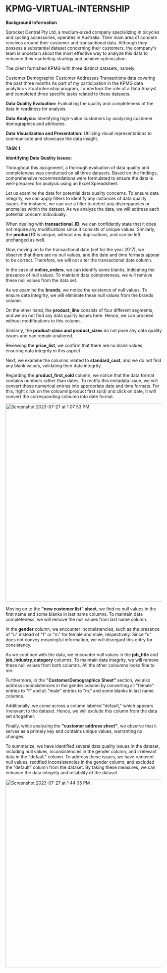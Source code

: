 # KPMG-VIRTUAL-INTERNSHIP


**Background Information**

Sprocket Central Pty Ltd, a medium-sized company specializing in bicycles and cycling accessories, operates in Australia. Their main area of concern revolves around their customer and transactional data. Although they possess a substantial dataset concerning their customers, the company's team is uncertain about the most effective way to analyze this data to enhance their marketing strategy and achieve optimization.

The client furnished KPMG with three distinct datasets, namely:

Customer Demographic
Customer Addresses
Transactions data covering the past three months
As part of my participation in the KPMG data analytics virtual internship program, I undertook the role of a Data Analyst and completed three specific tasks related to these datasets.

**Data Quality Evaluation:** Evaluating the quality and completeness of the data in readiness for analysis.

**Data Analysis:** Identifying high-value customers by analyzing customer demographics and attributes.

**Data Visualization and Presentation:** Utilizing visual representations to communicate and showcase the data insight.






**TASK 1**

**Identifying Data Quality Issues:**

Throughout this assignment, a thorough evaluation of data quality and completeness was conducted on all three datasets. Based on the findings, comprehensive recommendations were formulated to ensure the data is well-prepared for analysis using an Excel Spreadsheet.

Let us examine the data for potential data quality concerns. To ensure data integrity, we can apply filters to identify any instances of data quality issues. For instance, we can use a filter to detect any discrepancies or anomalies within the dataset. As we analyze the data, we will address each potential concern individually.

When dealing with **transactional_ID**, we can confidently state that it does not require any modifications since it consists of unique values. Similarly, the **product ID** is unique, without any duplications, and can be left unchanged as well.

Now, moving on to the transactional date (set for the year 2017), we observe that there are no null values, and the date and time formats appear to be correct. Therefore, we will not alter the transactional date column.

In the case of **online_orders**, we can identify some blanks, indicating the presence of null values. To maintain data completeness, we will remove these null values from the data set.

As we examine the **brands**, we notice the existence of null values. To ensure data integrity, we will eliminate these null values from the brands column.

On the other hand, the **product_line** consists of four different segments, and we do not find any data quality issues here. Hence, we can proceed without modifications to this column.

Similarly, the **product-class and product_sizes** do not pose any data quality issues and can remain unaltered.

Reviewing the **price_list**, we confirm that there are no blank values, ensuring data integrity in this aspect.

Next, we examine the columns related to **standard_cost**, and we do not find any blank values, validating their data integrity.

Regarding the **product_first_sold** column, we notice that the data format contains numbers rather than dates. To rectify this metadata issue, we will convert these numerical entries into appropriate date and time formats.
For this, right click on the coloumn(product first sold) and click on date, It will convert the corresponding coloumn into date format.

<img width="637" alt="Screenshot 2023-07-27 at 1 07 53 PM" src="https://github.com/Nidhiwa/KPMG-VIRTUAL-INTERNSHIP/assets/88158951/97d1a988-45d5-43b9-8a7e-53683e4768ea">

Moving on to the **"new customer list" sheet**, we find no null values in the first name and some blanks in last name columns. To maintain data completeness, we will remove the null values from last name column.

In the **gender** column, we encounter inconsistencies, such as the presence of "u" instead of "f" or "m" for female and male, respectively. Since "u" does not convey meaningful information, we will disregard this entry for consistency.

As we continue with the data, we encounter null values in the **job_title** and **job_industry_category** columns. To maintain data integrity, we will remove these null values from both columns.
All the other coloumns looks fine to me.

Furthermore, in the **"CustomerDemographics Sheet"** section, we also address inconsistencies in the gender column by converting all "female" entries to "f" and all "male" entries to "m."
and some blanks in last name columns.

Additionally, we come across a column labeled "default," which appears irrelevant to the dataset. Hence, we will exclude this column from the data set altogether.

Finally, while analyzing the **"customer address sheet"**, we observe that it serves as a primary key and contains unique values, warranting no changes.

To summarize, we have identified several data quality issues in the dataset, including null values, inconsistencies in the gender column, and irrelevant data in the "default" column. To address these issues, we have removed null values, rectified inconsistencies in the gender column, and excluded the "default" column from the dataset. By taking these measures, we can enhance the data integrity and reliability of the dataset.

<img width="605" alt="Screenshot 2023-07-27 at 1 44 05 PM" src="https://github.com/Nidhiwa/KPMG-VIRTUAL-INTERNSHIP/assets/88158951/f364bc8f-0fdb-449d-be9a-6716bf7355f4">






